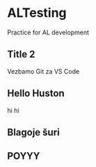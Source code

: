 # ALTesting
Practice for AL development

## Title 2
Vezbamo Git za VS Code

## Hello Huston
hi hi

## Blagoje šuri

## POYYY
